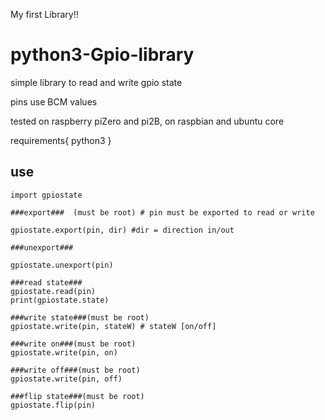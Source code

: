 My first Library!!

# python3-Gpio-library

simple library to read and write gpio state
 
pins use BCM values 

tested on raspberry piZero and pi2B, on raspbian and ubuntu core

requirements{
     python3
}
## use

    import gpiostate 
    
    ###export###  (must be root) # pin must be exported to read or write
    
    gpiostate.export(pin, dir) #dir = direction in/out   

    ###unexport###
    
    gpiostate.unexport(pin)
    
    ###read state###
    gpiostate.read(pin)
    print(gpiostate.state)
    
    ###write state###(must be root)
    gpiostate.write(pin, stateW) # stateW [on/off]
    
    ###write on###(must be root)
    gpiostate.write(pin, on)
 
    ###write off###(must be root)
    gpiostate.write(pin, off)
    
    ###flip state###(must be root)
    gpiostate.flip(pin)  
    
 

  